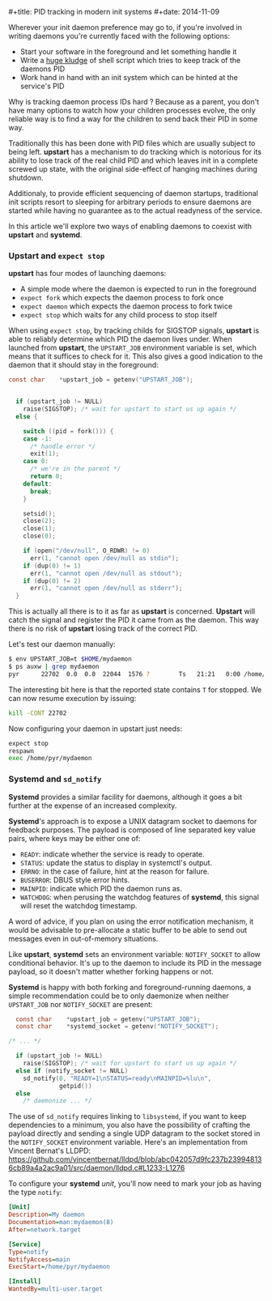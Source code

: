 #+title: PID tracking in modern init systems
#+date: 2014-11-09

Wherever your init daemon preference may go to, if you're involved in
writing daemons you're currently faced with the following options:

-   Start your software in the foreground and let something handle it
-   Write a [huge
    kludge](https://github.com/exceliance/haproxy/blob/master/scripts/haproxy.init.debian)
    of shell script which tries to keep track of the daemons PID
-   Work hand in hand with an init system which can be hinted at the
    service's PID

Why is tracking daemon process IDs hard ? Because as a parent, you don't
have many options to watch how your children processes evolve, the only
reliable way is to find a way for the children to send back their PID in
some way.

Traditionally this has been done with PID files which are usually
subject to being left. **upstart** has a mechanism to do tracking which
is notorious for its ability to lose track of the real child PID and
which leaves init in a complete screwed up state, with the original
side-effect of hanging machines during shutdown.

Additionaly, to provide efficient sequencing of daemon startups,
traditional init scripts resort to sleeping for arbitrary periods to
ensure daemons are started while having no guarantee as to the actual
readyness of the service.

In this article we'll explore two ways of enabling daemons to coexist
with **upstart** and **systemd**.

### Upstart and `expect stop`

**upstart** has four modes of launching daemons:

-   A simple mode where the daemon is expected to run in the foreground
-   `expect fork` which expects the daemon process to fork once
-   `expect daemon` which expects the daemon process to fork twice
-   `expect stop` which waits for any child process to stop itself

When using `expect stop`, by tracking childs for SIGSTOP signals,
**upstart** is able to reliably determine which PID the daemon lives
under. When launched from **upstart**, the `UPSTART_JOB` environment
variable is set, which means that it suffices to check for it. This also
gives a good indication to the daemon that it should stay in the
foreground:

```c
const char    *upstart_job = getenv("UPSTART_JOB");


  if (upstart_job != NULL)
    raise(SIGSTOP); /* wait for upstart to start us up again */
  else {

    switch ((pid = fork())) {
    case -1:
      /* handle error */
      exit(1);
    case 0:
      /* we're in the parent */
      return 0;
    default:
      break;
    }

    setsid();
    close(2);
    close(1);
    close(0);

    if (open("/dev/null", O_RDWR) != 0)
      err(1, "cannot open /dev/null as stdin");
    if (dup(0) != 1)
      err(1, "cannot open /dev/null as stdout");
    if (dup(0) != 2)
      err(1, "cannot open /dev/null as stderr");
  }
```

This is actually all there is to it as far as **upstart** is concerned.
**Upstart** will catch the signal and register the PID it came from as
the daemon. This way there is no risk of **upstart** losing track of the
correct PID.

Let's test our daemon manually:

```bash
$ env UPSTART_JOB=t $HOME/mydaemon
$ ps auxw | grep mydaemon
pyr      22702  0.0  0.0  22044  1576 ?        Ts   21:21   0:00 /home/pyr/mydaemon
```

The interesting bit here is that the reported state contains `T` for
stopped. We can now resume execution by issuing:

```bash
kill -CONT 22702
```

Now configuring your daemon in upstart just needs:

```bash
expect stop
respawn
exec /home/pyr/mydaemon
```

### Systemd and `sd_notify`

**Systemd** provides a similar facility for daemons, although it goes a
bit further at the expense of an increased complexity.

**Systemd**'s approach is to expose a UNIX datagram socket to daemons
for feedback purposes. The payload is composed of line separated key
value pairs, where keys may be either one of:

-   `READY`: indicate whether the service is ready to operate.
-   `STATUS`: update the status to display in systemctl's output.
-   `ERRNO`: in the case of failure, hint at the reason for failure.
-   `BUSERROR`: DBUS style error hints.
-   `MAINPID`: indicate which PID the daemon runs as.
-   `WATCHDOG`: when perusing the watchdog features of **systemd**, this
    signal will reset the watchdog timestamp.

A word of advice, if you plan on using the error notification mechanism,
it would be advisable to pre-allocate a static buffer to be able to send
out messages even in out-of-memory situations.

Like **upstart**, **systemd** sets an environment variable:
`NOTIFY_SOCKET` to allow conditional behavior. It's up to the daemon to
include its PID in the message payload, so it doesn't matter whether
forking happens or not.

**Systemd** is happy with both forking and foreground-running daemons, a
simple recommendation could be to only daemonize when neither
`UPSTART_JOB` nor `NOTIFY_SOCKET` are present:

```c
  const char    *upstart_job = getenv("UPSTART_JOB");
  const char    *systemd_socket = getenv("NOTIFY_SOCKET");

/* ... */

  if (upstart_job != NULL)
    raise(SIGSTOP); /* wait for upstart to start us up again */
  else if (notify_socket != NULL)
    sd_notify(0, "READY=1\nSTATUS=ready\nMAINPID=%lu\n",
              getpid())
  else
    /* daemonize ... */
```

The use of `sd_notify` requires linking to `libsystemd`, if you want to
keep dependencies to a minimum, you also have the possibility of
crafting the payload directly and sending a single UDP datagram to the
socket stored in the `NOTIFY_SOCKET` environment variable. Here's an
implementation from Vincent Bernat's LLDPD:
<https://github.com/vincentbernat/lldpd/blob/abc042057d9fc237b239948136cb89a4a2ac9a01/src/daemon/lldpd.c#L1233-L1276>

To configure your **systemd** *unit*, you'll now need to mark your job
as having the type `notify`:

```ini
[Unit]
Description=My daemon
Documentation=man:mydaemon(8)
After=network.target

[Service]
Type=notify
NotifyAccess=main
ExecStart=/home/pyr/mydaemon

[Install]
WantedBy=multi-user.target
```

